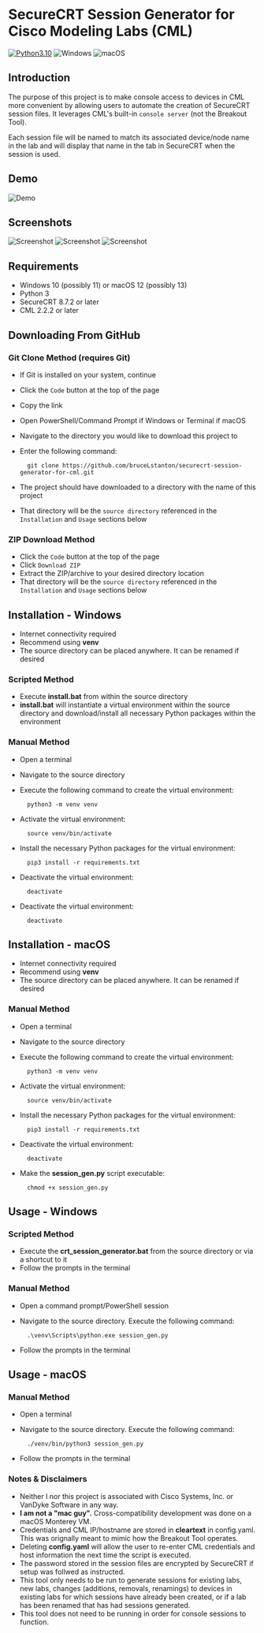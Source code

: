 # SecureCRT Session Generator for Cisco Modeling Labs (CML) 


[![Python3.10](https://img.shields.io/static/v1?label=Python&logo=Python&color=3776AB&message=3.10)](https://www.python.org/)
![Windows]( 	https://img.shields.io/badge/Windows-0078D6?style=for-the-badge&logo=windows&logoColor=white)
![macOS](https://img.shields.io/badge/mac%20os-000000?style=for-the-badge&logo=apple&logoColor=white)



## Introduction

The purpose of this project is to make console access to devices in CML more convenient by allowing users to automate the creation of SecureCRT session files. It leverages CML's built-in `console server` (not the Breakout Tool).

Each session file will be named to match its associated device/node name in the lab and will display that name in the tab in SecureCRT when the session is used.

## Demo
![Demo](./docs/images/demo.gif)

## Screenshots
![Screenshot](./docs/images/lab_selection.png)
![Screenshot](./docs/images/seccrt_and_cml.png)
![Screenshot](./docs/images/seccrt_consoled_in.png)

## Requirements

- Windows 10 (possibly 11) or macOS 12 (possibly 13)
- Python 3
- SecureCRT 8.7.2 or later
- CML 2.2.2 or later

## Downloading From GitHub
### Git Clone Method (requires Git)
- If Git is installed on your system, continue
- Click the `Code` button at the top of the page
- Copy the link
- Open PowerShell/Command Prompt if Windows or Terminal if macOS
- Navigate to the directory you would like to download this project to
- Enter the following command:

        git clone https://github.com/bruceLstanton/securecrt-session-generator-for-cml.git
- The project should have downloaded to a directory with the name of this project
- That directory will be the `source directory` referenced in the `Installation` and `Usage` sections below

### ZIP Download Method
- Click the `Code` button at the top of the page
- Click `Download ZIP`
- Extract the ZIP/archive to your desired directory location
- That directory will be the `source directory` referenced in the `Installation` and `Usage` sections below

## Installation - Windows
- Internet connectivity required
- Recommend using **venv**
- The source directory can be placed anywhere. It can be renamed if desired

### Scripted Method
- Execute **install.bat** from within the source directory
- **install.bat** will instantiate a virtual environment within the source directory and download/install all necessary Python packages within the environment

### Manual Method
- Open a terminal
- Navigate to the source directory
- Execute the following command to create the virtual environment:

        python3 -m venv venv

- Activate the virtual environment:

        source venv/bin/activate

- Install the necessary Python packages for the virtual environment:

        pip3 install -r requirements.txt

- Deactivate the virtual environment:

        deactivate

- Deactivate the virtual environment:

        deactivate


## Installation - macOS
- Internet connectivity required
- Recommend using **venv**
- The source directory can be placed anywhere. It can be renamed if desired

### Manual Method
- Open a terminal
- Navigate to the source directory
- Execute the following command to create the virtual environment:

        python3 -m venv venv

- Activate the virtual environment:

        source venv/bin/activate

- Install the necessary Python packages for the virtual environment:

        pip3 install -r requirements.txt

- Deactivate the virtual environment:

        deactivate

- Make the **session_gen.py** script executable:

        chmod +x session_gen.py
## Usage - Windows

### Scripted Method
- Execute the **crt_session_generator.bat** from the source directory or via a shortcut to it
- Follow the prompts in the terminal

### Manual Method
- Open a command prompt/PowerShell session
- Navigate to the source directory. Execute the following command:

        .\venv\Scripts\python.exe session_gen.py

- Follow the prompts in the terminal
## Usage - macOS

### Manual Method
- Open a terminal
- Navigate to the source directory. Execute the following command:

        ./venv/bin/python3 session_gen.py

- Follow the prompts in the terminal

### Notes & Disclaimers
- Neither I nor this project is associated with Cisco Systems, Inc. or VanDyke Software in any way.
- **I am not a "mac guy".** Cross-compatibility development was done on a macOS Monterey VM.
- Credentials and CML IP/hostname are stored in **cleartext** in config.yaml. This was orignally meant to mimic how the Breakout Tool operates.
- Deleting **config.yaml** will allow the user to re-enter CML credentials and host information the next time the script is executed.
- The password stored in the session files are encrypted by SecureCRT if setup was follwed as instructed.
- This tool only needs to be run to generate sessions for existing labs, new labs, changes (additions, removals, renamings) to devices in existing labs for which sessions have already been created, or if a lab has been renamed that has had sessions generated.
- This tool does not need to be running in order for console sessions to function.
